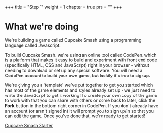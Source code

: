 +++
title = "Step 1"
weight = 1
chapter = true
pre = ""
+++

# What we're doing
We're building a game called Cupcake Smash using a programming language called Javascript.

To build Cupcake Smash, we're using an online tool called CodePen, which is a platform that makes it easy to build and experiment with front end code (specifically HTML, CSS and JavaScript) right in your browser - without needing to download or set up any special software. You will need a CodePen account to build your own game, but luckily it's free to signup.

We're giving you a 'template' we've put together to get you started which has most of the game elements and styles already set up - we just need to write the JavaScript to get it working! To create your own copy of the game to work with that you can share with others or come back to later, click the **Fork** button in the bottom right corner in CodePen. If you don't already have an account (or aren't signed in) it will prompt you to sign up/in so that you can edit the game. Once you've done that, we're ready to get started!

[Cupcake Smash Starter](https://codepen.io/shecodesaus/pen/yLVpoPX/right?editors=0010)
